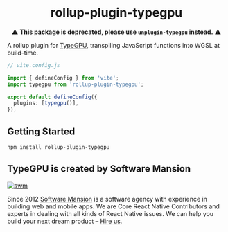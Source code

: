 <div align="center">

# rollup-plugin-typegpu

⚠️ **This package is deprecated, please use `unplugin-typegpu` instead.** ⚠️

</div>

A rollup plugin for [TypeGPU](https://typegpu.com), transpiling JavaScript functions into WGSL at build-time.

```ts
// vite.config.js

import { defineConfig } from 'vite';
import typegpu from 'rollup-plugin-typegpu';

export default defineConfig({
  plugins: [typegpu()],
});

```

## Getting Started

```sh
npm install rollup-plugin-typegpu
```

## TypeGPU is created by Software Mansion

[![swm](https://logo.swmansion.com/logo?color=white&variant=desktop&width=150&tag=typegpu-github 'Software Mansion')](https://swmansion.com)

Since 2012 [Software Mansion](https://swmansion.com) is a software agency with experience in building web and mobile apps. We are Core React Native Contributors and experts in dealing with all kinds of React Native issues. We can help you build your next dream product – [Hire us](https://swmansion.com/contact/projects?utm_source=typegpu&utm_medium=readme).
